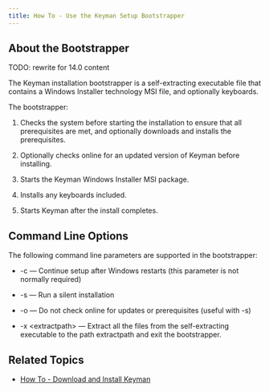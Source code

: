 ```yaml
---
title: How To - Use the Keyman Setup Bootstrapper
---
```


## About the Bootstrapper

TODO: rewrite for 14.0 content

The Keyman installation bootstrapper is a self-extracting executable
file that contains a Windows Installer technology MSI file, and
optionally keyboards.

The bootstrapper:

1.  Checks the system before starting the installation to ensure that
    all prerequisites are met, and optionally downloads and installs the
    prerequisites.

2.  Optionally checks online for an updated version of Keyman before
    installing.

3.  Starts the Keyman Windows Installer MSI package.

4.  Installs any keyboards included.

5.  Starts Keyman after the install completes.

## Command Line Options

The following command line parameters are supported in the bootstrapper:

-   -c — Continue setup after Windows restarts (this parameter is not
    normally required)

-   -s — Run a silent installation

-   -o — Do not check online for updates or prerequisites (useful with
    -s)

-   -x &lt;extractpath&gt; — Extract all the files from the
    self-extracting executable to the path extractpath and exit the
    bootstrapper.

## Related Topics

-   [How To - Download and Install Keyman](../start/download-and-install-keyman)
